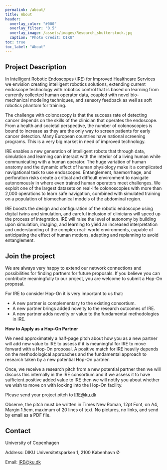 ```yaml
---
permalink: /about/
title: About
header:
  overlay_color: "#000"
  overlay_filter: "0.5"
  overlay_image: /assets/images/Research_shutterstock.jpg
  caption: "Photo Credit: DIKU"
toc: true
toc_label: "About"
---
```

## Project Description

In Intelligent Robotic Endoscopes (IRE) for Improved Healthcare Services we envision creating intelligent robotics solutions, extending current endoscope technology with robotics control that is based on learning from currently collected human operator data, coupled with novel bio-mechanical modeling techniques, and sensory feedback as well as soft robotics phantom for training.

The challenge with colonoscopy is that the success rate of detecting cancer depends on the skills of the clinician that operates the endoscope. From a health and societal perspective, the number of colonoscopies is bound to increase as they are the only way to screen patients for early cancer detection. Many European countries have national screening programs. This is a very big market in need of improved technology.

IRE enables a new generation of intelligent robots that through data, simulation and learning can interact with the interior of a living human while communicating with a human operator. The huge variation of human anatomy and the dynamic effect of human physiology make it a complicated navigational task to use endoscopes. Entanglement, haemorrhage, and perforation risks create a critical and difficult environment to navigate autonomously in where even trained human operators meet challenges. We exploit one of the largest datasets on real-life colonoscopies with more than 2,000 operations to learn safe navigation, combined with simulated training on a population of biomechanical models of the abdominal region.

IRE boosts the design and configuration of the robotic endoscope using digital twins and simulation, and careful inclusion of clinicians will speed up the process of integration. IRE will raise the level of autonomy by building upon simulation, imaging, and learning to yield an increased interpretation and understanding of the complex real- world environments, capable of anticipating the effect of human motions, adapting and replanning to avoid entanglement.

## Join the project
We are always very happy to extend our network connections and possibilities for finding partners for future proposals. If you believe you can contribute meaningfully to our project, you are welcome to submit a Hop-On proposal.

For IRE to consider Hop-On it is very important to us that:
- A new partner is complementary to the existing consortium.
- A new partner brings added novelty to the research outcomes of IRE.
- A new partner adds novelty or value to the fundamental methodologies in IRE.

**How to Apply as a Hop-On Partner**

We need approximately a half-page pitch about how you as a new partner will add new value to IRE to assess if it is meaningful for IRE to move forward with a Hop-On proposal. A positive match for IRE heavily depends on the methodological approaches and the fundamental approach to research taken by a new potential Hop-On partner.

Once, we receive a research pitch from a new potential partner then we will discuss this internally in the IRE consortium and if we assess it to have sufficient positive added value to IRE then we will notify you about whether we wish to move on with looking into the Hop-On facility.

Please send your project pitch to <a href="mailto:IRE@ku.dk">IRE@ku.dk</a>

Observe, the pitch must be written in Times New Roman, 12pt Font, on A4, Margin 1.5cm, maximum of 20 lines of text. No pictures, no links, and send by email as a PDF file.

## Contact

<div>
    <p>University of Copenhagen</p>
    <p>Address: DIKU Universitetsparken 1, 2100 København Ø</p>
    <p>Email: <a href="mailto:IRE@ku.dk">IRE@ku.dk</a></p>
</div>


